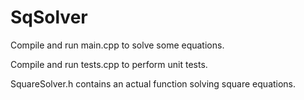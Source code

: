 # SqSolver

Compile and run main.cpp to solve some equations.

Compile and run tests.cpp to perform unit tests.

SquareSolver.h contains an actual function solving square equations.
